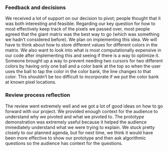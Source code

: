### Feedback and decisions
We received a lot of support on our decision to pivot; people thought that it was both interesting and feasible. Regarding our key question for how to most effectively keep track of the pixels we passed over, most people agreed that the giant matrix was the best way to go (which was something we hadn’t considered before). We plan on implementing this idea. We will have to think about how to store different values for different colors in the matrix. We also want to look into what is most computationally expensive in our code after implementing this and seeing if there is a way to optimize it. Someone brought up a way to prevent needing two cursors for two different colors by having only one ball and a color bank at the top so when the user uses the ball to tap the color in the color bank, the line changes to that color. This shouldn’t be too difficult to incorporate if we put the color bank at known pixel locations. 

### Review process reflection
The review went extremely well and we got a lot of good ideas on how to go forward with our project. We provided enough context for the audience to understand why we pivoted and what we pivoted to. The prototype demonstration was extremely useful because it helped the audience immediately understand what we were trying to explain. We stuck pretty closely to our planned agenda, but for next time, we think it would have been more effective to show our prototype and then ask algorithmic questions so the audience has context for the questions. 
